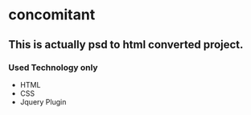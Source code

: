 # concomitant

## This is actually psd to html converted project.

### Used Technology only

- HTML
- CSS
- Jquery Plugin
